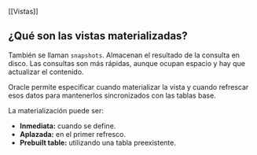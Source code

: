 [[Vistas]]

## ¿Qué son las vistas materializadas?
También se llaman `snapshots`. Almacenan el resultado de la consulta en disco. Las consultas son más rápidas, aunque ocupan espacio y hay que actualizar el contenido. 

Oracle permite especificar cuando materializar la vista y cuando refrescar esos datos para mantenerlos sincronizados con las tablas base.

La materialización puede ser:
+ **Inmediata:** cuando se define.
+ **Aplazada:** en el primer refresco.
+ **Prebuilt table:** utilizando una tabla preexistente.